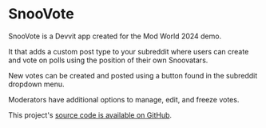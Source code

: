 # SnooVote

SnooVote is a Devvit app created for the Mod World 2024 demo.

It that adds a custom post type to your subreddit where users can create and vote on polls using the position of their own Snoovatars.

New votes can be created and posted using a button found in the subreddit dropdown menu.

Moderators have additional options to manage, edit, and freeze votes.

This project's [source code is available on GitHub](https://github.com/PitchforkAssistant/devvit-snoovote).
